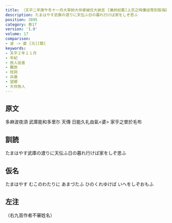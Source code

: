```yaml
---
title: （天平二年庚午冬十一月大宰帥大伴卿被任大納言 [兼帥如舊]上京之時傔従等別取海路入京 於是悲傷羇旅各陳所心作歌十首）
description: たまはやす武庫の渡りに天伝ふ日の暮れ行けば家をしぞ思ふ
position: 3895
category: 巻17
version: '1.0'
volume: 17
comparison:
- 波 -> 婆 [元][類]
keywords:
- 天平２年１１月
- 年紀
- 旅人従者
- 羈旅
- 枕詞
- 兵庫
- 望郷
- 大伴旅人
---
```


## 原文

多麻波夜須 武庫能和多里尓 天傳 日能久礼由氣<婆> 家乎之曽於毛布

## 訓読

たまはやす武庫の渡りに天伝ふ日の暮れ行けば家をしぞ思ふ

## 仮名

たまはやす むこのわたりに あまづたふ ひのくれゆけば いへをしぞおもふ

## 左注

（右九首作者不審姓名）
